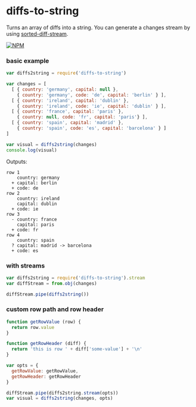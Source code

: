 # diffs-to-string

Turns an array of diffs into a string. You can generate a changes stream by using [sorted-diff-stream](github.com/maxogden/sorted-diff-stream).

[![NPM](https://nodei.co/npm/diffs-to-string.png)](https://nodei.co/npm/diffs-to-string/)

### basic example
```js
var diffs2string = require('diffs-to-string')

var changes = [
  [ { country: 'germany', capital: null },
    { country: 'germany', code: 'de', capital: 'berlin' } ],
  [ { country: 'ireland', capital: 'dublin' },
    { country: 'ireland', code: 'ie', capital: 'dublin' } ],
  [ { country: 'france', capital: 'paris' },
    { country: null, code: 'fr', capital: 'paris'} ],
  [ { country: 'spain', capital: 'madrid' },
    { country: 'spain', code: 'es', capital: 'barcelona' } ]
]

var visual = diffs2string(changes)
console.log(visual)
```

Outputs:

```
row 1
    country: germany
  + capital: berlin
  + code: de
row 2
    country: ireland
    capital: dublin
  + code: ie
row 3
  - country: france
    capital: paris
  + code: fr
row 4
    country: spain
  ? capital: madrid -> barcelona
  + code: es
```


### with streams
```js
var diffs2string = require('diffs-to-string').stream
var diffStream = from.obj(changes)

diffStream.pipe(diffs2string())
```

### custom row path and row header

```js
function getRowValue (row) {
  return row.value
}

function getRowHeader (diff) {
  return 'this is row ' + diff['some-value'] + '\n'
}

var opts = {
  getRowValue: getRowValue,
  getRowHeader: getRowHeader
}

diffStream.pipe(diffs2string.stream(opts))
var visual = diffs2string(changes, opts)
```
